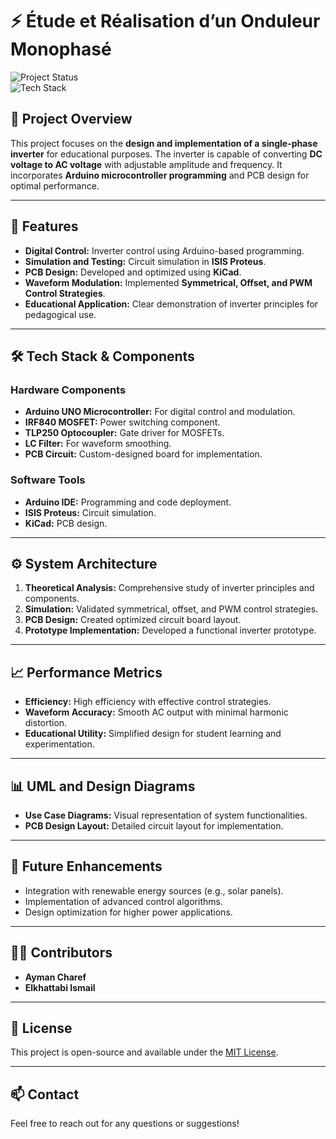 # ⚡ Étude et Réalisation d’un Onduleur Monophasé

![Project Status](https://img.shields.io/badge/Status-Completed-green)  
![Tech Stack](https://img.shields.io/badge/Tech-Electronics%20%7C%20Power%20Systems-blue)  

## 📖 Project Overview  

This project focuses on the **design and implementation of a single-phase inverter** for educational purposes. The inverter is capable of converting **DC voltage to AC voltage** with adjustable amplitude and frequency. It incorporates **Arduino microcontroller programming** and PCB design for optimal performance.

---

## 🚀 Features  

- **Digital Control:** Inverter control using Arduino-based programming.  
- **Simulation and Testing:** Circuit simulation in **ISIS Proteus**.  
- **PCB Design:** Developed and optimized using **KiCad**.  
- **Waveform Modulation:** Implemented **Symmetrical, Offset, and PWM Control Strategies**.  
- **Educational Application:** Clear demonstration of inverter principles for pedagogical use.  

---

## 🛠️ Tech Stack & Components  

### **Hardware Components**
- **Arduino UNO Microcontroller:** For digital control and modulation.
- **IRF840 MOSFET:** Power switching component.
- **TLP250 Optocoupler:** Gate driver for MOSFETs.
- **LC Filter:** For waveform smoothing.
- **PCB Circuit:** Custom-designed board for implementation.

### **Software Tools**
- **Arduino IDE:** Programming and code deployment.  
- **ISIS Proteus:** Circuit simulation.  
- **KiCad:** PCB design.  

---

## ⚙️ System Architecture  

1. **Theoretical Analysis:** Comprehensive study of inverter principles and components.  
2. **Simulation:** Validated symmetrical, offset, and PWM control strategies.  
3. **PCB Design:** Created optimized circuit board layout.  
4. **Prototype Implementation:** Developed a functional inverter prototype.  

---

## 📈 Performance Metrics  

- **Efficiency:** High efficiency with effective control strategies.  
- **Waveform Accuracy:** Smooth AC output with minimal harmonic distortion.  
- **Educational Utility:** Simplified design for student learning and experimentation.  

---

## 📊 UML and Design Diagrams  

- **Use Case Diagrams:** Visual representation of system functionalities.  
- **PCB Design Layout:** Detailed circuit layout for implementation.

---

## 📝 Future Enhancements  

- Integration with renewable energy sources (e.g., solar panels).  
- Implementation of advanced control algorithms.  
- Design optimization for higher power applications.  

---

## 👨‍💻 Contributors  

- **Ayman Charef**  
- **Elkhattabi Ismail**  

---



## 📜 License  

This project is open-source and available under the [MIT License](LICENSE).

---

## 📫 Contact  

Feel free to reach out for any questions or suggestions!  
